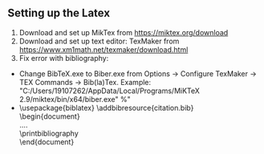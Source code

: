 ## Setting up the Latex

1. Download and set up MikTex from https://miktex.org/download
2. Download and set up text editor: TexMaker from https://www.xm1math.net/texmaker/download.html
3. Fix error with bibliography: 
  - Change BibTeX.exe to Biber.exe from Options -> Configure TexMaker -> TEX Commands -> Bib(la)Tex. Example: "C:/Users/19107262/AppData/Local/Programs/MiKTeX 2.9/miktex/bin/x64/biber.exe" %"
  - \usepackage{biblatex}
    \addbibresource{citation.bib}    
    \begin{document}    
    ....    
    \printbibliography    
    \end{document}

